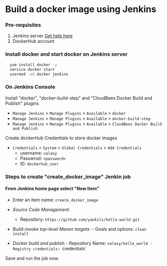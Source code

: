 # Build a docker image using Jenkins


### Pre-requisites

1. Jenkins server [Get help here]()
1. DockerHub account  

### Install docker and start docker on Jenkins server 
```sh 
  yum install docker -y
  service docker start
  usermod -aG docker jenkins
```
### On Jenkins Console 

Install "docker", "docker-build-step" and "CloudBees Docker Build and Publish" plugins 
 - `Manage Jenkins` > `Manage Plugins` > `Available` > `docker`
 - `Manage Jenkins` > `Manage Plugins` > `Available` > `docker-build-step`
 - `Manage Jenkins` > `Manage Plugins` > `Available` > `CloudBees Docker Build and Publish`

Create dockerHub Credentials to store docker images

- `Credentials` > `System` > `Global Credentials` > `Add Credentials`
    - username: `valaxy`
    - Passwrod: `<password>`
    - ID: `dockerhub_user` 
               
 
### Steps to create "create_docker_image" Jenkin job
 #### From Jenkins home page select "New Item"
   - Enter an item name: `create_docker_image`
     
   - *Source Code Management:*
      - Repository: `https://github.com/yankils/hello-world.git`

   - *Build-invoke top-level Maven targets:*
          - Goals and options: `clean install`

   - *Docker build and publish*
          - Repository Name: `valaxy/hello_world
          - Registry credentials: `credentials`	

Save and run the job now.
